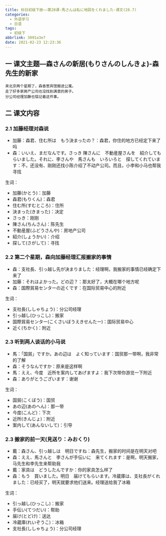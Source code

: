 ```yaml
---
title: 标日初级下册——第28课-馬さんは私に地図をくれました-课文(28.7)
categories:
  - 外语学习
  - 日语
tags:
  - 初级下
abbrlink: 3091a3e7
date: 2021-02-23 12:23:36
---
```

## 一 课文主题—森さんの新居(もりさんのしんきょ)-森先生的新家

```
来北京两个星期了，森香葱宾馆搬进公寓。
走了好多家房产公司也没找到满意的房子。
分公司经理加藤也惦记着这件事。
```

<!--more-->

## 二 课文内容

### 2.1 加藤经理对森说

* 加藤：森君、住む所は　もう決まったの？：森君，你住的地方已经定下来了吗
* 森：いいえ、まだなんです。さっき 陳さんに　不動産屋さんを　紹介してもらいました。それに、李さんや　馬さんも　いろいろと　探してくれています：不，还没有、刚刚还找小陈介绍了不动产公司。而且，小李和小马也帮我寻找

生词：

* 加藤(かとう)：加藤
* 森君(もりくん)：森君
* 住む所(すむところ)：住所
* 決まった(きまった)：决定
* さっき：刚刚
* 陳さん(ちんさん)：陈先生
* 不動産屋(ふどうさんや)：房地产公司
* 紹介(しょうかい)：介绍
* 探して(さがして)：寻找

### 2.2 第二个星期，森向加藤经理汇报搬家的事情

* 森：支社長、引っ越し先が決まりました：经理啊，我搬家的事情已经确定下来了
* 加藤：それはよかった。どの辺？：那太好了，大概在哪个地方呢
* 森：国際貿易センターの近くです：在国际贸易中心的附近

生词：

* 支社長(ししゃちょう)：分公司经理
* 引っ越し(ひっこし)：搬家
* 国際貿易センター(こくさいぼうえきせんたー)：国际贸易中心
* 近く(ちかく)：附近

### 2.3 听到两人谈话的小马说

* 馬：「国貿」ですか。あの辺は　よく知っています：国贸那一带啊，我非常的了解
* 森：そうなんですか：原来是这样啊
* 馬：ええ、今度　近所を案内してあげますよ：我下次带你游览一下附近
* 森：ありがとうございます：谢谢

生词：

* 国貿(こくぼう)：国贸
* あの辺(あのへん)：那一带
* 今度(こんど)：下次
* 近所(きんじょ)：附近
* 案内して(あんないして)：引导

### 2.3 搬家的前一天(見送り：みおくり)

* 戴：森さん、引っ越しは　明日ですね：森先生，搬家的时间是在明天对吧
* 森：ええ、馬さんと　李さんが手伝いに　来てくれます：是啊，明天搬家，马先生和李先生来帮助我
* 戴：家具は　どうしたんですか：你的家具怎么样了
* 森：もう　買いました。明日　届けてもらいます。冷蔵庫は、支社長がくれました：已经买了，明天就要求他们送来。经理送给我了冰箱

生词：

* 引っ越し(ひっこし)：搬家
* 手伝い(てつだい)：帮助
* 届け(とどけ)：送达
* 冷蔵庫(れいぞうこ)：冰箱
* 支社長(ししゃちょう)：分公司经理